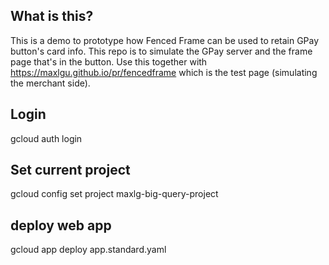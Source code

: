 ## What is this?
This is a demo to prototype how Fenced Frame can be used to retain GPay button's card info. This repo is to simulate the GPay server and the frame page that's in the button. Use this together with https://maxlgu.github.io/pr/fencedframe which is the test page (simulating the merchant side).

## Login
gcloud auth login

## Set current project
gcloud config set project maxlg-big-query-project

## deploy web app
gcloud app deploy app.standard.yaml
